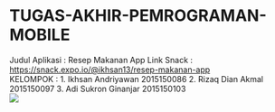 # TUGAS-AKHIR-PEMROGRAMAN-MOBILE
Judul Aplikasi : Resep Makanan App
Link Snack : https://snack.expo.io/@ikhsan13/resep-makanan-app <br>
KELOMPOK   : 1. Ikhsan Andriyawan 2015150086
             2. Rizaq Dian Akmal 2015150097
             3. Adi Sukron Ginanjar 2015150103
<br><image src="image.png"></image>

